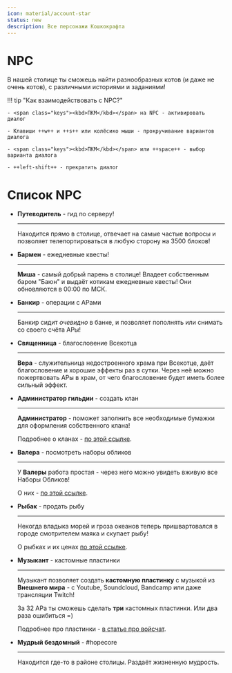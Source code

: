 ```yaml
---
icon: material/account-star
status: new
description: Все персонажи Кошкокрафта
---
```


# NPC

В нашей столице ты сможешь найти разнообразных котов (и даже не очень котов), с различными историями и заданиями!

!!! tip "Как взаимодействовать с NPC?"

    - <span class="keys"><kbd>ПКМ</kbd></span> на NPC - активировать диалог

    - Клавиши ++w++ и ++s++ или колёсико мыши - прокручивание вариантов диалога

    - <span class="keys"><kbd>ПКМ</kbd></span> или ++space++ - выбор варианта диалога

    - ++left-shift++ - прекратить диалог

# Список NPC

<!-- TODO: Добавить сюда картинки NPC -->

<div class="grid cards" markdown>


-  **Путеводитель** - гид по серверу!

    ***

    Находится прямо в столице, отвечает на самые частые вопросы и позволяет телепортироваться в любую сторону на 3500 блоков!

- **Бармен** - ежедневные квесты!

    ***

    **Миша** - самый добрый парень в столице! Владеет собственным баром "Баюн" и выдаёт котикам ежедневные квесты! Они обновляются в 00:00 по МСК.

- **Банкир** - операции с АРами

    ***

    Банкир сидит *очевидно* в банке, и позволяет пополнять или снимать со своего счёта АРы!

- **Священница** - благословение Всекотца

    ***

    **Вера** - служительница недостроенного храма при Всекотце, даёт благословение и хорошие эффекты раз в сутки. Через неё можно пожертвовать АРы в храм, от чего благословение будет иметь более сильный эффект.

- **Администратор гильдии** - создать клан

    ***

    **Администратор** - поможет заполнить все необходимые бумажки для оформления собственного клана!
    
    Подробнее о кланах - [по этой ссылке](../../unique/clans).

- **Валера** - посмотреть наборы обликов

    ***
    
    У **Валеры** работа простая - через него можно увидеть вживую все Наборы Обликов!
    
    О них - [по этой ссылке](../../info/donate.md).

- **Рыбак** - продать рыбу

    ***

    Некогда владыка морей и гроза океанов теперь пришвартовался в городе смотрителем маяка и скупает рыбу!

    О рыбках и их ценах [по этой ссылке](fishing.md).

- **Музыкант** - кастомные пластинки

    ***

    Музыкант позволяет создать **кастомную пластинку** с музыкой из **Внешнего мира** - с Youtube, Soundcloud, Bandcamp или даже трансляции Twitch!

    За 32 АРа ты сможешь сделать **три** кастомных пластинки. Или два раза ошибиться =)

    Подробнее про пластинки - [в статье про войсчат](../unique/voicechat.md).

<!-- - **Генерал Владимир** - информация по Незер-хабу

    ***

    Находится в Аду, на этаже с магазинами, и даёт по ним информацию!

    Где-то я его уже видел... В каком-то... [сериале](https://youtu.be/vYCLiCmdWGk?t=995)... -->

- **Мудрый бездомный** - #hopecore

    ***

    Находится где-то в районе столицы. Раздаёт жизненную мудрость.

</div>

